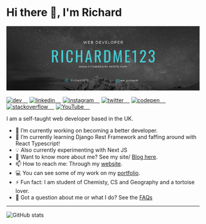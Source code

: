 # Hi there 👋, I'm Richard 

![Banner](https://github.com/MeRichard123/MeRichard123/blob/master/Github-Banner.png)

<div>
<a href="https://dev.to/merichard123"><img src='https://cdn.jsdelivr.net/npm/simple-icons@3.0.1/icons/dev-dot-to.svg' alt='dev' height='20'> &nbsp;  &nbsp;</a>
<a href="https://www.linkedin.com/in/richardcoric/"><img src='https://cdn.jsdelivr.net/npm/simple-icons@3.0.1/icons/linkedin.svg' alt='linkedin' height='20'> &nbsp;  &nbsp;</a>
<a href="https://www.instagram.com/me_richard1/"><img src='https://cdn.jsdelivr.net/npm/simple-icons@3.0.1/icons/instagram.svg' alt='instagram' height='20'> &nbsp;  &nbsp;</a>
<a href="https://twitter.com/Richard5977"><img src='https://cdn.jsdelivr.net/npm/simple-icons@3.0.1/icons/twitter.svg' alt='twitter' height='20'> &nbsp;  &nbsp;</a>
<a href="https://codepen.io/MeRichard123"><img src='https://cdn.jsdelivr.net/npm/simple-icons@3.0.1/icons/codepen.svg' alt='codepen' height='20'> &nbsp;  &nbsp;</a>
<a href="https://stackoverflow.com/users/10276472"><img src='https://cdn.jsdelivr.net/npm/simple-icons@3.0.1/icons/stackoverflow.svg' alt='stackoverflow' height='20'> &nbsp;  &nbsp;</a>
<a href="https://www.youtube.com/channel/UCJfXfGX3vMK_FpuqpasCK1g"><img src='https://cdn.jsdelivr.net/npm/simple-icons@3.0.1/icons/youtube.svg' alt='YouTube' height='20'> &nbsp;  &nbsp;</a>
<br/>
<div>
  
  
I am a self-taught web developer based in the UK.


<!--
**MeRichard123/MeRichard123** is a ✨ _special_ ✨ repository because its `README.md` (this file) appears on your GitHub profile.-->

- 🔭 I’m currently working on becoming a better developer.
- 🌱 I’m currently learning Django Rest Framework and faffing around with React Typescript!
- 💡 Also currently experimenting with Next JS 
- 💬 Want to know more about me? See my site/ [Blog here](https://merichard123.github.io/).
- 📫 How to reach me: Through my [website](https://merichard123.github.io/).
- 💻 You can see some of my work on my [portfolio](https://richardcoric.netlify.app/).
- ⚡ Fun fact: I am student of Chemisty, CS and Geography and a tortoise lover.
- 🤔 Got a question about me or what I do? See the [FAQs](https://github.com/MeRichard123/MeRichard123/blob/master/FAQ.md)

<!-- - 👯 I’m looking to collaborate on ... --> 

<hr/>

![GitHub stats](https://github-readme-stats.vercel.app/api?username=MeRichard123&show_icons=true)

